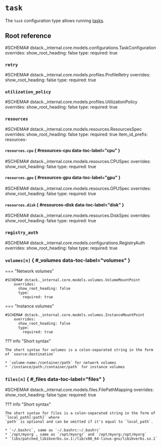 # `task`

The `task` configuration type allows running [tasks](../../concepts/tasks.md).

## Root reference

#SCHEMA# dstack._internal.core.models.configurations.TaskConfiguration
    overrides:
      show_root_heading: false
      type:
        required: true

### `retry`

#SCHEMA# dstack._internal.core.models.profiles.ProfileRetry
    overrides:
      show_root_heading: false
      type:
        required: true

### `utilization_policy`

#SCHEMA# dstack._internal.core.models.profiles.UtilizationPolicy
    overrides:
      show_root_heading: false
      type:
        required: true

### `resources`

#SCHEMA# dstack._internal.core.models.resources.ResourcesSpec
    overrides:
      show_root_heading: false
      type:
        required: true
      item_id_prefix: resources-

#### `resources.cpu` { #resources-cpu data-toc-label="cpu" }

#SCHEMA# dstack._internal.core.models.resources.CPUSpec
    overrides:
      show_root_heading: false
      type:
        required: true

#### `resources.gpu` { #resources-gpu data-toc-label="gpu" }

#SCHEMA# dstack._internal.core.models.resources.GPUSpec
    overrides:
      show_root_heading: false
      type:
        required: true

#### `resources.disk` { #resources-disk data-toc-label="disk" }

#SCHEMA# dstack._internal.core.models.resources.DiskSpec
    overrides:
      show_root_heading: false
      type:
        required: true

### `registry_auth`

#SCHEMA# dstack._internal.core.models.configurations.RegistryAuth
    overrides:
      show_root_heading: false
      type:
        required: true

### `volumes[n]` { #_volumes data-toc-label="volumes" }

=== "Network volumes"

    #SCHEMA# dstack._internal.core.models.volumes.VolumeMountPoint
        overrides:
          show_root_heading: false
          type:
            required: true

=== "Instance volumes"

    #SCHEMA# dstack._internal.core.models.volumes.InstanceMountPoint
        overrides:
          show_root_heading: false
          type:
            required: true

??? info "Short syntax"

    The short syntax for volumes is a colon-separated string in the form of `source:destination`

    * `volume-name:/container/path` for network volumes
    * `/instance/path:/container/path` for instance volumes

### `files[n]` { #_files data-toc-label="files" }

#SCHEMA# dstack._internal.core.models.files.FilePathMapping
    overrides:
      show_root_heading: false
      type:
        required: true

??? info "Short syntax"

    The short syntax for files is a colon-separated string in the form of `local_path[:path]` where
    `path` is optional and can be omitted if it's equal to `local_path`.

    * `~/.bashrc`, same as `~/.bashrc:~/.bashrc`
    * `/opt/myorg`, same as `/opt/myorg/` and `/opt/myorg:/opt/myorg`
    * `libs/patched_libibverbs.so.1:/lib/x86_64-linux-gnu/libibverbs.so.1`

